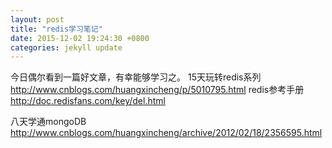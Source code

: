 ```yaml
---
layout: post
title: "redis学习笔记"
date: 2015-12-02 19:24:30 +0800
categories: jekyll update
---
```


今日偶尔看到一篇好文章，有幸能够学习之。
15天玩转redis系列
http://www.cnblogs.com/huangxincheng/p/5010795.html
redis参考手册 http://doc.redisfans.com/key/del.html


八天学通mongoDB 
http://www.cnblogs.com/huangxincheng/archive/2012/02/18/2356595.html
